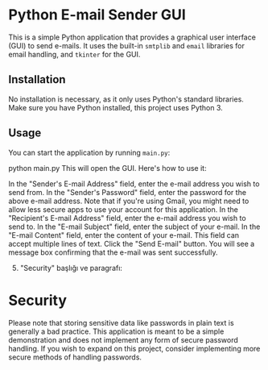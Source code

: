 # Python E-mail Sender GUI

This is a simple Python application that provides a graphical user interface (GUI) to send e-mails. It uses the built-in `smtplib` and `email` libraries for email handling, and `tkinter` for the GUI.


## Installation

No installation is necessary, as it only uses Python's standard libraries. Make sure you have Python installed, this project uses Python 3.


## Usage

You can start the application by running `main.py`:

python main.py
This will open the GUI. Here's how to use it:

In the "Sender's E-mail Address" field, enter the e-mail address you wish to send from.
In the "Sender's Password" field, enter the password for the above e-mail address. Note that if you're using Gmail, you might need to allow less secure apps to use your account for this application.
In the "Recipient's E-mail Address" field, enter the e-mail address you wish to send to.
In the "E-mail Subject" field, enter the subject of your e-mail.
In the "E-mail Content" field, enter the content of your e-mail. This field can accept multiple lines of text.
Click the "Send E-mail" button. You will see a message box confirming that the e-mail was sent successfully.


5. "Security" başlığı ve paragrafı:

# Security
Please note that storing sensitive data like passwords in plain text is generally a bad practice. This application is meant to be a simple demonstration and does not implement any form of secure password handling. If you wish to expand on this project, consider implementing more secure methods of handling passwords.

